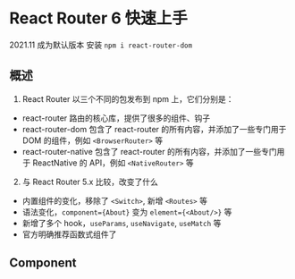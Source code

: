 # React Router 6 快速上手
  2021.11 成为默认版本
  安装 `npm i react-router-dom`

## 概述
1. React Router 以三个不同的包发布到 npm 上，它们分别是：
  - react-router 路由的核心库，提供了很多的组件、钩子
  - react-router-dom 包含了 react-router 的所有内容，并添加了一些专门用于 DOM 的组件，例如 `<BrowserRouter>` 等
  - react-router-native 包含了 react-router 的所有内容，并添加了一些专门用于 ReactNative 的 API，例如 `<NativeRouter>` 等
2. 与 React Router 5.x 比较，改变了什么
  - 内置组件的变化，移除了 `<Switch>`, 新增 `<Routes>` 等
  - 语法变化，`component={About}` 变为 `element={<About/>}` 等
  - 新增了多个 hook，`useParams`, `useNavigate`, `useMatch` 等
  - 官方明确推荐函数式组件了

## Component

